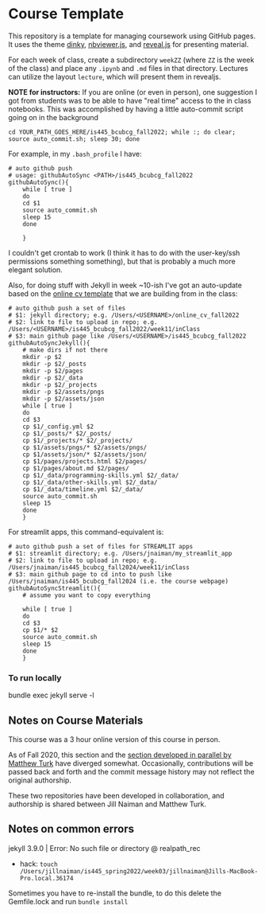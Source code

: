 # Course Template

This repository is a template for managing coursework using GitHub pages.  It
uses the theme [dinky](https://github.com/pages-themes/dinky),
[nbviewer.js](https://github.com/kokes/nbviewer.js), and
[reveal.js](https://revealjs.com/) for presenting material.

For each week of class, create a subdirectory `weekZZ` (where `ZZ` is the week
of the class) and place any `.ipynb` and `.md` files in that directory.
Lectures can utilize the layout `lecture`, which will present them in revealjs.

**NOTE for instructors:** If you are online (or even in person), one suggestion I got from students was to 
be able to have "real time" access to the in class notebooks.  This was accomplished by having a little 
auto-commit script going on in the background 

```
cd YOUR_PATH_GOES_HERE/is445_bcubcg_fall2022; while :; do clear; source auto_commit.sh; sleep 30; done
```

For example, in my `.bash_profile` I have:

```
# auto github push
# usage: githubAutoSync <PATH>/is445_bcubcg_fall2022
githubAutoSync(){
    while [ true ]
    do
	cd $1
	source auto_commit.sh
	sleep 15
    done

    }
```

I couldn't get crontab to work (I think it has to do with the user-key/ssh permissions something something), but that is probably a much more elegant solution.

Also, for doing stuff with Jekyll in week ~10-ish I've got an auto-update based on the [online cv template](https://github.com/jnaiman/online_cv_public) that we are building from in the class:

```
# auto github push a set of files
# $1: jekyll directory; e.g. /Users/<USERNAME>/online_cv_fall2022
# $2: link to file to upload in repo; e.g. /Users/<USERNAME>/is445_bcubcg_fall2022/week11/inClass
# $3: main github page like /Users/<USERNAME>/is445_bcubcg_fall2022
githubAutoSyncJekyll(){
    # make dirs if not there
    mkdir -p $2
    mkdir -p $2/_posts
    mkdir -p $2/pages
    mkdir -p $2/_data
    mkdir -p $2/_projects
    mkdir -p $2/assets/pngs
    mkdir -p $2/assets/json 
    while [ true ]
    do
	cd $3
	cp $1/_config.yml $2
	cp $1/_posts/* $2/_posts/
	cp $1/_projects/* $2/_projects/
	cp $1/assets/pngs/* $2/assets/pngs/
	cp $1/assets/json/* $2/assets/json/
	cp $1/pages/projects.html $2/pages/
	cp $1/pages/about.md $2/pages/
	cp $1/_data/programming-skills.yml $2/_data/
	cp $1/_data/other-skills.yml $2/_data/
	cp $1/_data/timeline.yml $2/_data/
	source auto_commit.sh
	sleep 15
    done
    }
```

For streamlit apps, this command-equivalent is:
```
# auto github push a set of files for STREAMLIT apps
# $1: streamlit directory; e.g. /Users/jnaiman/my_streamlit_app
# $2: link to file to upload in repo; e.g. /Users/jnaiman/is445_bcubcg_fall2024/week11/inClass
# $3: main github page to cd into to push like /Users/jnaiman/is445_bcubcg_fall2024 (i.e. the course webpage)
githubAutoSyncStreamlit(){
    # assume you want to copy everything

    while [ true ]
    do
	cd $3
	cp $1/* $2
	source auto_commit.sh
	sleep 15
    done
    }
```

### To run locally

bundle exec jekyll serve -l


## Notes on Course Materials

This course was a 3 hour online version of this course in person.

As of Fall 2020, this section and the [section developed in parallel by Matthew Turk](https://github.com/UIUC-iSchool-DataViz/fall2020-BOG-BOU) have
diverged somewhat.  Occasionally, contributions will be passed back and forth
and the commit message history may not reflect the original authorship.

These two repositories have been developed in collaboration, and authorship is
shared between Jill Naiman and  Matthew Turk.

## Notes on common errors

jekyll 3.9.0 | Error:  No such file or directory @ realpath_rec 
 * hack: `touch /Users/jillnaiman/is445_spring2022/week03/jillnaiman@Jills-MacBook-Pro.local.36174`

Sometimes you have to re-install the bundle, to do this delete the Gemfile.lock and run `bundle install`
